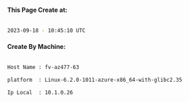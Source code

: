 
   
#### This Page Create at:

```bash

2023-09-18 - 10:45:10 UTC

```

#### Create By Machine:

```bash

Host Name : fv-az477-63

platform  : Linux-6.2.0-1011-azure-x86_64-with-glibc2.35

Ip Local  : 10.1.0.26

```

